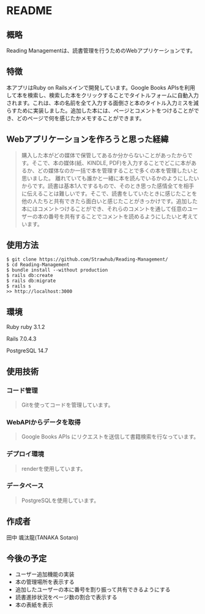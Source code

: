 # README

## 概略
Reading Managementは、読書管理を行うためのWebアプリケーションです。

## 特徴
本アプリはRuby on Railsメインで開発しています。Google Books APIsを利用して本を検索し、検索した本をクリックすることでタイトルフォームに自動入力されます。これは、本の名前を全て入力する面倒さと本のタイトル入力ミスを減らすために実装しました。追加した本には、ページとコメントをつけることができ、どのページで何を感じたかメモすることができます。

## Webアプリケーションを作ろうと思った経緯
> 購入した本がどの媒体で保管してあるか分からないことがあったからです。そこで、本の媒体(紙、KINDLE, PDF)を入力することでどこに本があるか、どの媒体なのか一括で本を管理することで多くの本を管理したいと思いました。
> 離れていても誰かと一緒に本を読んでいるかのようにしたいからです。読書は基本1人でするもので、そのとき思った感情全てを相手に伝えることは難しいです。そこで、読書をしていたときに感じたことを他の人たちと共有できたら面白いと感じたことがきっかけです。追加した本にはコメントつけることができ、それらのコメントを通して任意のユーザーの本の番号を共有することでコメントを読めるようにしたいと考えています。




## 使用方法
```Terminal
$ git clone https://github.com/Strawhub/Reading-Management/  
$ cd Reading-Management   
$ bundle install --without production   
$ rails db:create
$ rails db:migrate
$ rails s
>> http://localhost:3000
```


## 環境
Ruby  ruby 3.1.2<p>
Rails 7.0.4.3<p>
PostgreSQL 14.7


## 使用技術
### コード管理
> Gitを使ってコードを管理しています。

### WebAPIからデータを取得
> Google Books APIs にリクエストを送信して書籍検索を行なっています。

### デプロイ環境
> renderを使用しています。

### データベース
> PostgreSQLを使用しています。


## 作成者
田中 颯汰龍(TANAKA Sotaro)


## 今後の予定
- ユーザー追加機能の実装
- 本の管理場所を表示する
- 追加したユーザーの本に番号を割り振って共有できるようにする
- 読書進捗状況をページ数の割合で表示する
- 本の表紙を表示

